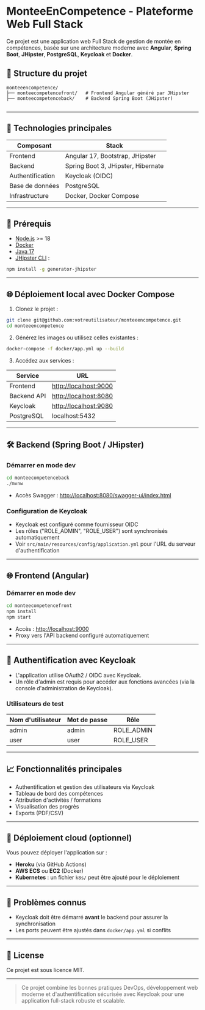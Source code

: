 # MonteeEnCompetence - Plateforme Web Full Stack

Ce projet est une application web Full Stack de gestion de montée en compétences, basée sur une architecture moderne avec **Angular**, **Spring Boot**, **JHipster**, **PostgreSQL**, **Keycloak** et **Docker**.

## 📂 Structure du projet

```
monteeencompetence/
├── monteecompetencefront/   # Frontend Angular généré par JHipster
├── monteecompetenceback/    # Backend Spring Boot (JHipster)
       
```

---

## 🚀 Technologies principales

| Composant        | Stack                              |
| ---------------- | ---------------------------------- |
| Frontend         | Angular 17, Bootstrap, JHipster    |
| Backend          | Spring Boot 3, JHipster, Hibernate |
| Authentification | Keycloak (OIDC)                    |
| Base de données  | PostgreSQL                         |
| Infrastructure   | Docker, Docker Compose             |

---

## 🔧 Prérequis

* [Node.js](https://nodejs.org/) >= 18
* [Docker](https://www.docker.com/)
* [Java 17](https://adoptium.net/)
* [JHipster CLI](https://www.jhipster.tech/installation/) :

```bash
npm install -g generator-jhipster
```

---

## 🌐 Déploiement local avec Docker Compose

1. Clonez le projet :

```bash
git clone git@github.com:votreutilisateur/monteeencompetence.git
cd monteeencompetence
```

2. Générez les images ou utilisez celles existantes :

```bash
docker-compose -f docker/app.yml up --build
```

3. Accédez aux services :

| Service     | URL                                            |
| ----------- | ---------------------------------------------- |
| Frontend    | [http://localhost:9000](http://localhost:9000) |
| Backend API | [http://localhost:8080](http://localhost:8080) |
| Keycloak    | [http://localhost:9080](http://localhost:9080) |
| PostgreSQL  | localhost:5432                                 |

---

## 🛠️ Backend (Spring Boot / JHipster)

### Démarrer en mode dev

```bash
cd monteecompetenceback
./mvnw
```

* Accès Swagger : [http://localhost:8080/swagger-ui/index.html](http://localhost:8080/swagger-ui/index.html)

### Configuration de Keycloak

* Keycloak est configuré comme fournisseur OIDC
* Les rôles ("ROLE\_ADMIN", "ROLE\_USER") sont synchronisés automatiquement
* Voir `src/main/resources/config/application.yml` pour l'URL du serveur d'authentification

---

## 🌐 Frontend (Angular)

### Démarrer en mode dev

```bash
cd monteecompetencefront
npm install
npm start
```

* Accès : [http://localhost:9000](http://localhost:9000)
* Proxy vers l'API backend configuré automatiquement

---

## 🔐 Authentification avec Keycloak

* L'application utilise OAuth2 / OIDC avec Keycloak.
* Un rôle d'admin est requis pour accéder aux fonctions avancées (via la console d'administration de Keycloak).

### Utilisateurs de test

| Nom d'utilisateur | Mot de passe | Rôle        |
| ----------------- | ------------ | ----------- |
| admin             | admin        | ROLE\_ADMIN |
| user              | user         | ROLE\_USER  |

---

## 📈 Fonctionnalités principales

* Authentification et gestion des utilisateurs via Keycloak
* Tableau de bord des compétences
* Attribution d'activités / formations
* Visualisation des progrès
* Exports (PDF/CSV)

---

## 🚧 Déploiement cloud (optionnel)

Vous pouvez déployer l'application sur :

* **Heroku** (via GitHub Actions)
* **AWS ECS** ou **EC2** (Docker)
* **Kubernetes** : un fichier `k8s/` peut être ajouté pour le déploiement

---

## 🚫 Problèmes connus

* Keycloak doit être démarré **avant** le backend pour assurer la synchronisation
* Les ports peuvent être ajustés dans `docker/app.yml` si conflits

---

## 📄 License

Ce projet est sous licence MIT.

---


> Ce projet combine les bonnes pratiques DevOps, développement web moderne et d'authentification sécurisée avec Keycloak pour une application full-stack robuste et scalable.
